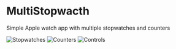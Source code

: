 # MultiStopwacth

Simple Apple watch app with multiple stopwatches and counters

![Stopwatches](http://i.imgur.com/esglid2.png)
![Counters](http://i.imgur.com/x290lvZ.png)
![Controls](http://i.imgur.com/6kaZl7i.png)
